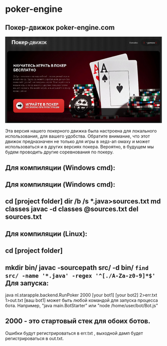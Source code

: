 poker-engine
============



Покер-движок poker-engine.com
----
![poker-engine](https://github.com/moneyrobot2023/poker-engine2023/blob/master/poker.jpg )

Эта версия нашего покерного движка была настроена для локального использования, для вашего удобства. Обратите внимание, что этот движок предназначен не только для игры в хедз-ап омаху и может использоваться и в других версиях покера. Вероятно, в будущем мы будем проводить другие соревнования по покеру.

Для компиляции (Windows cmd):
----
Для компиляции (Windows cmd):
----
cd [project folder]
dir /b /s *.java>sources.txt
md classes
javac -d classes @sources.txt
del sources.txt
----
Для компиляции (Linux):
----
cd [project folder]
----
mkdir bin/
javac -sourcepath src/ -d bin/ `find src/ -name '*.java' -regex '^[./A-Za-z0-9]*$'`
Для запуска:
----

java nl.starapple.backend.RunPoker 2000 [your bot1] [your bot2] 2>err.txt 1>out.txt
[ваш bot1] может быть любой командой для запуска процесса бота. Например, "java main.BotStarter" или "node /home/user/bot/Bot.js"

2000 - это стартовый стек для обоих ботов.
----
Ошибки будут регистрироваться в err.txt , выходной дамп будет регистрироваться в out.txt.
